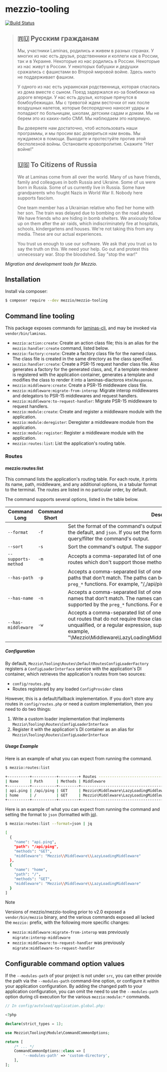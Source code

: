# mezzio-tooling

[![Build Status](https://github.com/mezzio/mezzio-tooling/actions/workflows/continuous-integration.yml/badge.svg)](https://github.com/mezzio/mezzio-tooling/actions/workflows/continuous-integration.yml)

> ## 🇷🇺 Русским гражданам
>
> Мы, участники Laminas, родились и живем в разных странах. У многих из нас есть друзья, родственники и коллеги как в России, так и в Украине. Некоторые из нас родились в России. Некоторые из нас живут в России. У некоторых бабушки и дедушки сражались с фашистами во Второй мировой войне. Здесь никто не поддерживает фашизм.
>
> У одного из нас есть украинская родственница, которая спаслась из дома вместе с сыном. Поезд задержался из-за бомбежки на дороге впереди. У нас есть друзья, которые прячутся в бомбоубежищах. Мы с тревогой ждем весточки от них после воздушных налетов, которые беспорядочно наносят удары и попадают по больницам, школам, детским садам и домам. Мы не берем это из каких-либо СМИ. Мы наблюдаем это напрямую.
>
> Вы доверяете нам достаточно, чтоб использовать наши программы, и мы просим вас довериться нам вновь. Мы нуждаемся в помощи. Выходите и протестуйте против этой бесполезной войны. Остановите кровопролитие. Скажите "Нет войне!"
>
> ## 🇺🇸 To Citizens of Russia
>
> We at Laminas come from all over the world. Many of us have friends, family and colleagues in both Russia and Ukraine. Some of us were born in Russia. Some of us currently live in Russia. Some have grandparents who fought Nazis in World War II. Nobody here supports fascism.
>
> One team member has a Ukrainian relative who fled her home with her son. The train was delayed due to bombing on the road ahead. We have friends who are hiding in bomb shelters. We anxiously follow up on them after the air raids, which indiscriminately fire at hospitals, schools, kindergartens and houses. We're not taking this from any media. These are our actual experiences.
>
> You trust us enough to use our software. We ask that you trust us to say the truth on this. We need your help. Go out and protest this unnecessary war. Stop the bloodshed. Say "stop the war!"

*Migration and development tools for Mezzio.*

## Installation

Install via composer:

```bash
$ composer require --dev mezzio/mezzio-tooling
```

## Command line tooling

This package exposes commands for [laminas-cli](https://docs.laminas.dev/laminas-cli), and may be invoked via `vendor/bin/laminas`.

- `mezzio:action:create`: Create an action class file; this is an alias for the `mezzio:handler:create` command, listed below.
- `mezzio:factory:create`: Create a factory class file for the named class.
  The class file is created in the same directory as the class specified.
- `mezzio:handler:create`: Create a PSR-15 request handler class file.
  Also generates a factory for the generated class, and, if a template renderer is registered with the application container, generates a template and modifies the class to render it into a laminas-diactoros `HtmlResponse`.
- `mezzio:middleware:create`: Create a PSR-15 middleware class file.
- `mezzio:middleware:migrate-from-interop`: Migrate interop middlewares and delegators to PSR-15 middlewares and request handlers.
- `mezzio:middleware:to-request-handler`: Migrate PSR-15 middleware to request handlers.
- `mezzio:module:create`: Create and register a middleware module with the application.
- `mezzio:module:deregister`: Deregister a middleware module from the application.
- `mezzio:module:register`: Register a middleware module with the application.
- `mezzio:routes:list`: List the application's routing table.

### Routes

#### mezzio:routes:list

This command lists the application's routing table.
For each route, it prints its name, path, middleware, and any additional options, in a tabular format to the terminal.
The routes are listed in no particular order, by default.

The command supports several options, listed in the table below.

<!-- markdownlint-disable MD037 -->
| Command Long        | Command Short | Description                                                                                                                                                                                                                                                                                                                      |
|---------------------|---------------|----------------------------------------------------------------------------------------------------------------------------------------------------------------------------------------------------------------------------------------------------------------------------------------------------------------------------------|
| `--format`          | `-f`          | Set the format of the command's output. The supported values are `table`, which is the default, and `json`. If you set the format to json, then we recommend using [jq](https://stedolan.github.io/jq/manual/) to query/filter the command's output.                                                                             |
| `--sort`            | `-s`          | Sort the command's output. The supported values are `name` and `path`.                                                                                                                                                                                                                                                           |
| `--supports-method` | `-m`          | Accepts a comma-separated list of one or more HTTP methods, and filters out routes which don't support those methods.                                                                                                                                                                                                            |
| `--has-path`        | `-p`          | Accepts a comma-separated list of one or more paths, and filters out routes with paths that don't match. The paths can be a regular expression, supported by the `preg_*` functions. For example, "/,/api/ping,*/ping".                                                                                                          |
| `--has-name`        | `-n`          | Accepts a comma-separated list of one or more names, and filters out routes with names that don't match. The names can be fixed strings, or regular expressions supported by the `preg_*` functions. For example, "user,user.register,*.register,user*".                                                                         |
| `--has-middleware`  | `-w`          | Accepts a comma-separated list of one or more middleware classes, and filters out routes that do not require those classes. The classes can be fully-qualified, unqualified, or a regular expression, supported by the preg_* functions. For example, "\Mezzio\Middleware\LazyLoadingMiddleware,LazyLoadingMiddleware,\Mezzio*". |
<!-- markdownlint-enable MD037 -->

##### Configuration

By default, `Mezzio\Tooling\Routes\DefaultRoutesConfigLoaderFactory` registers a `ConfigLoaderInterface` service with the application's DI container, which retrieves the application's routes from two sources:

- `config/routes.php`
- Routes registered by any loaded `ConfigProvider` class

However, this is a default/fallback implementation.
If you don't store any routes in `config/routes.php` or need a custom implementation, then you need to do two things:

1. Write a custom loader implementation that implements `Mezzio\Tooling\Routes\ConfigLoaderInterface`
2. Register it with the application's DI container as an alias for `Mezzio\Tooling\Routes\ConfigLoaderInterface`

##### Usage Example

Here is an example of what you can expect from running the command.

```bash
$ mezzio:routes:list

+----------+-----------+---------+ Routes ---------------------------------+
| Name     | Path      | Methods | Middleware                              |
+----------+-----------+---------+-----------------------------------------+
| api.ping | /api/ping | GET     | Mezzio\Middleware\LazyLoadingMiddleware |
| home     | /         | GET     | Mezzio\Middleware\LazyLoadingMiddleware |
+----------+-----------+---------+-----------------------------------------+
```

Here is an example of what you can expect from running the command and setting the format to `json` (formatted with [jq][jq_url]).

```bash
$ mezzio:routes:list --format=json | jq

[
  {
    "name": "api.ping",
    "path": "/api/ping",
    "methods": "GET",
    "middleware": "Mezzio\\Middleware\\LazyLoadingMiddleware"
  },
  {
    "name": "home",
    "path": "/",
    "methods": "GET",
    "middleware": "Mezzio\\Middleware\\LazyLoadingMiddleware"
  }
]
```

> [!NOTE]
> Versions of mezzio/mezzio-tooling prior to v2.0 exposed a `vendor/bin/mezzio` binary, and the various commands exposed all lacked the `mezzio:` prefix, with the following more specific changes:
>
> - `mezzio:middleware:migrate-from-interop` was previously `migrate:interop-middleware`
> - `mezzio:middleware:to-request-handler` was previously `migrate:middleware-to-request-handler`

## Configurable command option values

If the `--modules-path` of your project is not under `src`, you can either provide the path via the `--modules-path` command-line option, or configure it within your application configuration.
By adding the changed path to your application configuration, you can omit the need to use the `--modules-path` option during cli execution for the various `mezzio:module:*` commands.

```php
// In config/autoload/application.global.php:

<?php

declare(strict_types = 1);

use Mezzio\Tooling\Module\CommandCommonOptions;

return [
    /* ... */
    CommandCommonOptions::class => [
        '--modules-path' => 'custom-directory',
    ],
];
```

[jq_url]: https://jqlang.github.io/jq/
